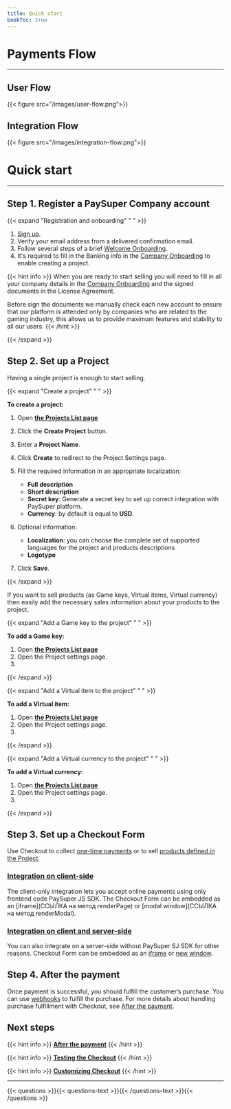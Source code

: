 ```yaml
---
title: Quick start
bookToc: true
---
```


# Payments Flow
***

## User Flow

{{< figure src="/images/user-flow.png">}}

## Integration Flow

{{< figure src="/images/integration-flow.png">}}

# Quick start
***

## **Step 1.** Register a PaySuper Company account

{{< expand "Registration and onboarding" " " >}}

1. [Sign up](https://paysupermgmt.tst.protocol.one).
2. Verify your email address from a delivered confirmation email.
3. Follow several steps of a brief [Welcome Onboarding](https://paysupermgmt.tst.protocol.one/profile).
4. It's required to fill in the Banking info in the [Company Onboarding](https://paysupermgmt.tst.protocol.one/company) to enable creating a project.

{{< hint info >}}
When you are ready to start selling you will need to fill in all your company details in the [Company Onboarding](https://paysupermgmt.tst.protocol.one/company) and the signed documents in the License Agreement.

Before sign the documents we manually check each new account to ensure that our platform is attended only by companies who are related to the gaming industry, this allows us to provide maximum features and stability to all our users.
{{< /hint >}}

{{< /expand >}}

## **Step 2.** Set up a Project

Having a single project is enough to start selling. 

{{< expand "Create a project" " " >}}

**To create a project:**

1. Open [**the Projects List page**](https://paysupermgmt.tst.protocol.one/projects/)
2. Click the **Create Project** button.
3. Enter a **Project Name**. 
4. Click **Create** to redirect to the Project Settings page.
5. Fill the required information in an appropriate localization:

    * **Full description**
    * **Short description**
    * **Secret key**: Generate a secret key to set up correct integration with PaySuper platform.
    * **Currency**: by default is equal to **USD**.
6. Optional information:

    * **Localization**: you can choose the complete set of supported languages for the project and products descriptions
    * **Logotype**

7. Click **Save**.

{{< /expand >}}

If you want to sell products (as Game keys, Virtual items, Virtual currency) then easily add the necessary sales information about your products to the project.

{{< expand "Add a Game key to the project" " " >}}

**To add a Game key:**

1. Open [**the Projects List page**](https://paysupermgmt.tst.protocol.one/projects/)
2. Open the Project settings page.
3. 

{{< /expand >}}

{{< expand "Add a Virtual item to the project" " " >}}

**To add a Virtual item:**

1. Open [**the Projects List page**](https://paysupermgmt.tst.protocol.one/projects/)
2. Open the Project settings page.
3. 

{{< /expand >}}

{{< expand "Add a Virtual currency to the project" " " >}}

**To add a Virtual currency:**

1. Open [**the Projects List page**](https://paysupermgmt.tst.protocol.one/projects/)
2. Open the Project settings page.
3. 

{{< /expand >}}

## **Step 3.** Set up a Checkout Form

Use Checkout to collect [one-time payments](/docs/payments/#simple-checkout) or to sell [products defined in the Project](/docs/payments/#typed-checkout).

### [Integration on client-side](/docs/payments/sdk-integration/)

The client-only integration lets you accept online payments using only frontend code PaySuper JS SDK. The Checkout Form can be embedded as an [iframe](ССЫЛКА на метод renderPage) or [modal window](ССЫЛКА на метод renderModal).

### [Integration on client and server-side](/docs/payments/integration/)

You can also integrate on a server-side without PaySuper SJ SDK for other reasons. Checkout Form can be embedded as an [iframe](ССЫЛКА) or [new window](ССЫЛКА).

## **Step 4.** After the payment

Once payment is successful, you should fulfill the customer’s purchase. You can use [webhooks](ССЫЛКА) to fulfill the purchase. For more details about handling purchase fulfillment with Checkout, see [After the payment](/docs/payments/fulfillment/).

## Next steps

{{< hint info >}}
[**After the payment**](/docs/payments/live/)
{{< /hint >}}

{{< hint info >}}
[**Testing the Checkout**](/docs/payments/testing/)
{{< /hint >}}

{{< hint info >}}
[**Customizing Checkout**](/docs/payments/customization/)
{{< /hint >}}

***

{{< questions >}}{{< questions-text >}}{{< /questions-text >}}{{< /questions >}}